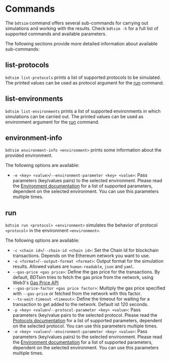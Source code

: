 # Commands

The `bdtsim` command offers several sub-commands for carrying out simulations and working with the results.
Check `bdtsim -h` for a full list of supported commands and available parameters.

The following sections provide more detailed information about available sub-commands:


## list-protocols

`bdtsim list-protocols` prints a list of supported protocols to be simulated.
The printed values can be used as protocol argument for the [run](#run) command.

## list-environments

`bdtsim list-environments` prints a list of supported environments in which simulations can be carried out.
The printed values can be used as environment argument for the [run](#run) command.

## environment-info

`bdtsim environment-info <environment>` prints some information about the provided environment.

The following options are available:

  * `-e <key> <value>`/`--environment-parameter <key> <value>`: Pass parameters (key/values pairs) to the selected environment.
    Please read the [Environment documentation](environments.md) for a list of supported parameters, dependent on the selected environment.
    You can use this parameters multiple times.

## run

`bdtsim run <protocol> <environment>` simulates the behavior of protocol `<protocol>` in the environment `<environment>`.

The following options are available:

  * `-c <chain id>`/`--chain-id <chain id>`: Set the Chain Id for blockchain transactions. Depends on the Ethereum network you want to use.
  * `-o <format>`/`--output-format <format>`: Output format for the simulation results.
    Allowed values are `human-readable`, `json` and `yaml`.
  * `--gas-price <gas price>`: Define the gas price for the transactions. By default, BDTsim tries to fetch the gas price from the
    network, using Web3's [Gas Price API](https://web3py.readthedocs.io/en/stable/gas_price.html)
  * `--gas-price-factor <gas price factor>`: Multiply the gas price specified with `--gas-price` or fetched from the network with this factor.
  * `--tx-wait-timeout <timeout>`: Define the timeout for waiting for a transaction to get added to the network. Default ist 120 seconds.
  * `-p <key> <value>`/`--protocol-parameter <key> <value>`: Pass parameters (key/value pairs to the selected protocol.
    Please read the [Protocols documentation](protocols.md) for a list of supported parameters, dependent on the selected protocol.
    You can use this parameters multiple times.
  * `-e <key> <value>`/`--environment-parameter <key> <value>`: Pass parameters (key/values pairs) to the selected environment.
    Please read the [Environment documentation](environments.md) for a list of supported parameters, dependent on the selected environment.
    You can use this parameters multiple times.
